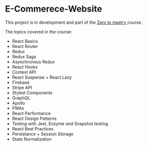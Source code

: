 # E-Commerece-Website
This project is in development and part of the [Zero to mastry ](https://www.udemy.com/course/complete-react-developer-zero-to-mastery/) course.

The topics covered in the course:
- React Basics
- React Router
- Redux
- Redux Saga
- Asynchronous Redux
- React Hooks
- Context API
- React Suspense + React Lazy
- Firebase
- Stripe API
- Styled-Components
- GraphQL
- Apollo
- PWAs
- React Performance
- React Design Patterns
- Testing with Jest, Enzyme and Snapshot testing
- React Best Practices
- Persistance + Session Storage
- State Normalization
